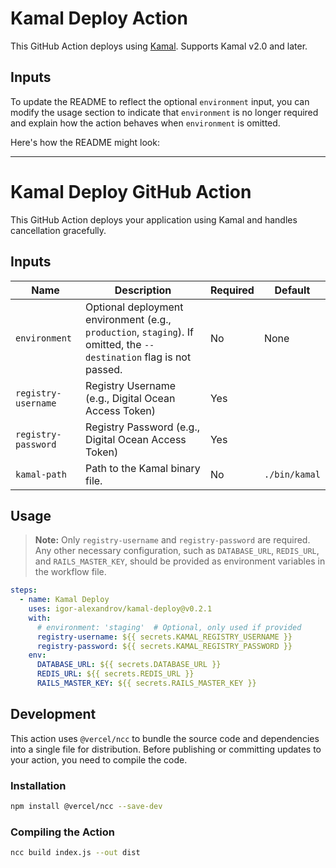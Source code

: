 # Kamal Deploy Action

This GitHub Action deploys using [Kamal](https://kamal-deploy.org/).
Supports Kamal v2.0 and later.

## Inputs

To update the README to reflect the optional `environment` input, you can modify the usage section to indicate that `environment` is no longer required and explain how the action behaves when `environment` is omitted.

Here's how the README might look:

---

# Kamal Deploy GitHub Action

This GitHub Action deploys your application using Kamal and handles cancellation gracefully.

## Inputs

| Name                     | Description                                                | Required | Default     |
|--------------------------|------------------------------------------------------------|----------|-------------|
| `environment`            | Optional deployment environment (e.g., `production`, `staging`). If omitted, the `--destination` flag is not passed. | No       | None        |
| `registry-username`| Registry Username (e.g., Digital Ocean Access Token) | Yes      |             |
| `registry-password`| Registry Password (e.g., Digital Ocean Access Token) | Yes      |             |
| `kamal-path`             | Path to the Kamal binary file.                             | No       | `./bin/kamal` |

## Usage

> **Note:** Only `registry-username` and `registry-password` are required. Any other necessary configuration, such as `DATABASE_URL`, `REDIS_URL`, and `RAILS_MASTER_KEY`, should be provided as environment variables in the workflow file.

```yaml
steps:
  - name: Kamal Deploy
    uses: igor-alexandrov/kamal-deploy@v0.2.1
    with:
      # environment: 'staging'  # Optional, only used if provided
      registry-username: ${{ secrets.KAMAL_REGISTRY_USERNAME }}
      registry-password: ${{ secrets.KAMAL_REGISTRY_PASSWORD }}
    env:
      DATABASE_URL: ${{ secrets.DATABASE_URL }}
      REDIS_URL: ${{ secrets.REDIS_URL }}
      RAILS_MASTER_KEY: ${{ secrets.RAILS_MASTER_KEY }}
```

## Development

This action uses `@vercel/ncc` to bundle the source code and dependencies into a single file for distribution. Before publishing or committing updates to your action, you need to compile the code.

### Installation

```bash
npm install @vercel/ncc --save-dev
```

### Compiling the Action

```bash
ncc build index.js --out dist
```